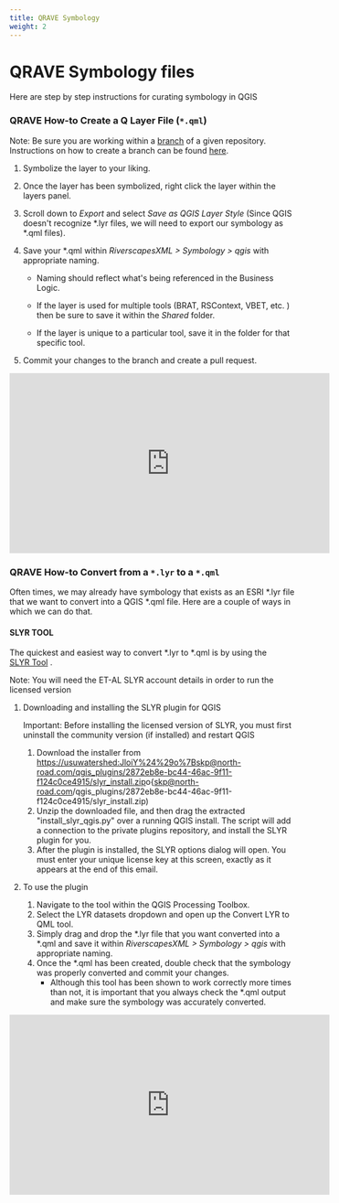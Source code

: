 ```yaml
---
title: QRAVE Symbology
weight: 2
---
```




# QRAVE Symbology files

Here are step by step instructions for curating symbology in QGIS

### QRAVE How-to Create a Q Layer File (`*.qml`)

Note: Be sure you are working within a <a class="button small" href="https://thenewstack.io/dont-mess-with-the-master-working-with-branches-in-git-and-github/">branch</a> of a given repository. Instructions on how to create a branch can be found <a class="button small" href="https://docs.github.com/en/github/collaborating-with-pull-requests/proposing-changes-to-your-work-with-pull-requests/creating-and-deleting-branches-within-your-repository">here</a>. 

1. Symbolize the layer to your liking. 

2. Once the layer has been symbolized, right click the layer within the layers panel. 

3. Scroll down to *Export* and select *Save as QGIS Layer Style* (Since QGIS doesn't recognize *.lyr files, we will need to export our symbology as *.qml files). 

4. Save your *.qml within *RiverscapesXML > Symbology > qgis*  with appropriate naming. 

   - Naming should reflect what's being referenced in the Business Logic.

   - If the layer is used for multiple tools (BRAT, RSContext, VBET, etc. ) then be sure to save it within the *Shared* folder.
   - If the layer is unique to a particular tool, save it in the folder for that specific tool. 

5. Commit your changes to the branch and create a pull request. 



<div class="responsive-embed widescreen">
<iframe width="560" height="315" src="https://youtu.be/cbAsvdh7_Ws" frameborder="0" allow="autoplay; encrypted-media" allowfullscreen></iframe>
</div>



### QRAVE  How-to  Convert  from  a `*.lyr` to  a `*.qml`

Often times, we may already have symbology that exists as an ESRI *.lyr file that we want to convert into a QGIS *.qml file. Here are a couple of ways in which we can do that. 

#### SLYR TOOL 

The quickest and easiest way to convert *.lyr to *.qml is by using the <a class="button small" href="https://north-road.com/slyr/">SLYR Tool</a> . 

Note: You will need the ET-AL SLYR account details in order to run the licensed version

1. Downloading and installing the SLYR plugin for QGIS

   Important: Before installing the licensed version of SLYR, you must first uninstall the community version (if installed) and restart QGIS

   1. Download the installer from [https://usuwatershed:JloiY%24%29o%7Bskp@north-road.com/qgis_plugins/2872eb8e-bc44-46ac-9f11-f124c0ce4915/slyr_install.zip](https://usuwatershed:JloiY%24)o{skp@north-road.com/qgis_plugins/2872eb8e-bc44-46ac-9f11-f124c0ce4915/slyr_install.zip)
   2. Unzip the downloaded file, and then drag the extracted "install_slyr_qgis.py" over a running QGIS install. The script will add a connection to the private plugins repository, and install the SLYR plugin for you.
   3. After the plugin is installed, the SLYR options dialog will open. You must enter your unique license key at this screen, exactly as it appears at the end of this email.

2. To use the plugin

   1. Navigate to the tool within the QGIS Processing Toolbox.
   2. Select the LYR datasets dropdown and open up the Convert LYR to QML tool.
   3. Simply drag and drop the *.lyr file that you want converted into a *.qml and save it within *RiverscapesXML > Symbology > qgis*  with appropriate naming. 
   4. Once the *.qml has been created, double check that the symbology was properly converted and commit your changes. 
      - Although this tool has been shown to work correctly more times than not, it is important that you always check the *.qml output and make sure the symbology was accurately converted. 

<div class="responsive-embed widescreen">
<iframe width="560" height="315" src="https://youtu.be/lxYP79fkAQY" frameborder="0" allow="autoplay; encrypted-media" allowfullscreen></iframe>
</div>
